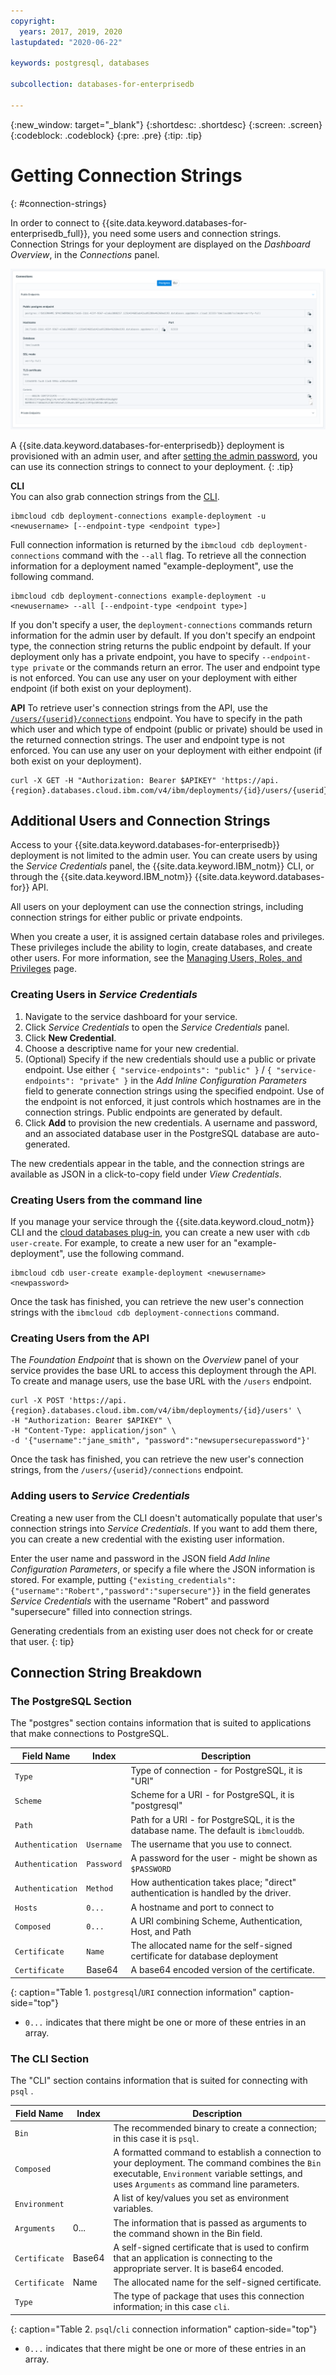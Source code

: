 ```yaml
---
copyright:
  years: 2017, 2019, 2020
lastupdated: "2020-06-22"

keywords: postgresql, databases

subcollection: databases-for-enterprisedb

---
```


{:new_window: target="_blank"}
{:shortdesc: .shortdesc}
{:screen: .screen}
{:codeblock: .codeblock}
{:pre: .pre}
{:tip: .tip}


# Getting Connection Strings
{: #connection-strings}

In order to connect to {{site.data.keyword.databases-for-enterprisedb_full}}, you need some users and connection strings. Connection Strings for your deployment are displayed on the _Dashboard Overview_, in the _Connections_ panel. 

![Connections panel on the Dashboard Overview](images/connections_panel.png)

A {{site.data.keyword.databases-for-enterprisedb}} deployment is provisioned with an admin user, and after [setting the admin password](/docs/databases-for-enterprisedb?topic=databases-for-enterprisedb-admin-password), you can use its connection strings to connect to your deployment.
{: .tip}

**CLI**  
You can also grab connection strings from the [CLI](/docs/databases-cli-plugin?topic=databases-cli-plugin-cdb-reference#deployment-connections).
```
ibmcloud cdb deployment-connections example-deployment -u <newusername> [--endpoint-type <endpoint type>]
```

Full connection information is returned by the `ibmcloud cdb deployment-connections` command with the `--all` flag. To retrieve all the connection information for a deployment named  "example-deployment", use the following command.
```
ibmcloud cdb deployment-connections example-deployment -u <newusername> --all [--endpoint-type <endpoint type>]
```

If you don't specify a user, the `deployment-connections` commands return information for the admin user by default. If you don't specify an endpoint type, the connection string returns the public endpoint by default. If your deployment only has a private endpoint, you have to specify `--endpoint-type private` or the commands return an error. The user and endpoint type is not enforced. You can use any user on your deployment with either endpoint (if both exist on your deployment).

**API** 
To retrieve user's connection strings from the API, use the [`/users/{userid}/connections`](https://{DomainName}/apidocs/cloud-databases-api#discover-connection-information-for-a-deployment-f-e81026) endpoint. You have to specify in the path which user and which type of endpoint (public or private) should be used in the returned connection strings. The user and endpoint type is not enforced. You can use any user on your deployment with either endpoint (if both exist on your deployment).
```
curl -X GET -H "Authorization: Bearer $APIKEY" 'https://api.{region}.databases.cloud.ibm.com/v4/ibm/deployments/{id}/users/{userid}/connections/{endpoint_type}'
```

## Additional Users and Connection Strings

Access to your {{site.data.keyword.databases-for-enterprisedb}} deployment is not limited to the admin user. You can create users by using the _Service Credentials_ panel, the {{site.data.keyword.IBM_notm}} CLI, or through the {{site.data.keyword.IBM_notm}} {{site.data.keyword.databases-for}} API. 

All users on your deployment can use the connection strings, including connection strings for either public or private endpoints.

When you create a user, it is assigned certain database roles and privileges. These privileges include the ability to login, create databases, and create other users. For more information, see the [Managing Users, Roles, and Privileges](/docs/databases-for-enterprisedb?topic=databases-for-enterprisedb-user-management) page.

### Creating Users in _Service Credentials_

1. Navigate to the service dashboard for your service.
2. Click _Service Credentials_ to open the _Service Credentials_ panel.
3. Click **New Credential**.
4. Choose a descriptive name for your new credential. 
5. (Optional) Specify if the new credentials should use a public or private endpoint. Use either `{ "service-endpoints": "public" }` / `{ "service-endpoints": "private" }` in the _Add Inline Configuration Parameters_ field to generate connection strings using the specified endpoint. Use of the endpoint is not enforced, it just controls which hostnames are in the connection strings. Public endpoints are generated by default.
6. Click **Add** to provision the new credentials. A username and password, and an associated database user in the PostgreSQL database are auto-generated.

The new credentials appear in the table, and the connection strings are available as JSON in a click-to-copy field under _View Credentials_.

### Creating Users from the command line

If you manage your service through the {{site.data.keyword.cloud_notm}} CLI and the [cloud databases plug-in](/docs/cli/reference/ibmcloud?topic=cloud-cli-install-ibmcloud-cli), you can create a new user with `cdb user-create`. For example, to create a new user for an "example-deployment", use the following command.
```
ibmcloud cdb user-create example-deployment <newusername> <newpassword>
```

Once the task has finished, you can retrieve the new user's connection strings with the `ibmcloud cdb deployment-connections` command.

### Creating Users from the API

The _Foundation Endpoint_ that is shown on the _Overview_ panel of your service provides the base URL to access this deployment through the API. To create and manage users, use the base URL with the `/users` endpoint.
```
curl -X POST 'https://api.{region}.databases.cloud.ibm.com/v4/ibm/deployments/{id}/users' \
-H "Authorization: Bearer $APIKEY" \
-H "Content-Type: application/json" \
-d '{"username":"jane_smith", "password":"newsupersecurepassword"}'
```

Once the task has finished, you can retrieve the new user's connection strings, from the `/users/{userid}/connections` endpoint.

### Adding users to _Service Credentials_

Creating a new user from the CLI doesn't automatically populate that user's connection strings into _Service Credentials_. If you want to add them there, you can create a new credential with the existing user information.

Enter the user name and password in the JSON field _Add Inline Configuration Parameters_, or specify a file where the JSON information is stored. For example, putting `{"existing_credentials":{"username":"Robert","password":"supersecure"}}` in the field generates _Service Credentials_ with the username "Robert" and password "supersecure" filled into connection strings.

Generating credentials from an existing user does not check for or create that user.
{: tip}

## Connection String Breakdown

### The PostgreSQL Section

The "postgres" section contains information that is suited to applications that make connections to PostgreSQL.

Field Name|Index|Description
----------|-----|-----------
`Type`||Type of connection - for PostgreSQL, it is "URI"
`Scheme`||Scheme for a URI - for PostgreSQL, it is "postgresql"
`Path`||Path for a URI - for PostgreSQL, it is the database name. The default is `ibmclouddb`.
`Authentication`|`Username`|The username that you use to connect.
`Authentication`|`Password`|A password for the user - might be shown as `$PASSWORD`
`Authentication`|`Method`|How authentication takes place; "direct" authentication is handled by the driver.
`Hosts`|`0...`|A hostname and port to connect to
`Composed`|`0...`|A URI combining Scheme, Authentication, Host, and Path
`Certificate`|`Name`|The allocated name for the self-signed certificate for database deployment
`Certificate`|Base64|A base64 encoded version of the certificate.
{: caption="Table 1. `postgresql`/`URI` connection information" caption-side="top"}

* `0...` indicates that there might be one or more of these entries in an array.

### The CLI Section

The "CLI" section contains information that is suited for connecting with `psql` .

Field Name|Index|Description
----------|-----|-----------
`Bin`||The recommended binary to create a connection; in this case it is `psql`.
`Composed`||A formatted command to establish a connection to your deployment. The command combines the `Bin` executable, `Environment` variable settings, and uses `Arguments` as command line parameters.
`Environment`||A list of key/values you set as environment variables.
`Arguments`|0...|The information that is passed as arguments to the command shown in the Bin field.
`Certificate`|Base64|A self-signed certificate that is used to confirm that an application is connecting to the appropriate server. It is base64 encoded.
`Certificate`|Name|The allocated name for the self-signed certificate.
`Type`||The type of package that uses this connection information; in this case `cli`. 
{: caption="Table 2. `psql`/`cli` connection information" caption-side="top"}

* `0...` indicates that there might be one or more of these entries in an array.

